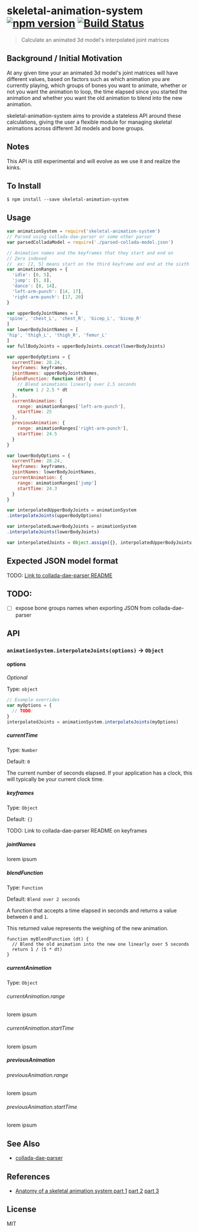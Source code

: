 skeletal-animation-system [![npm version](https://badge.fury.io/js/skeletal-animation-system.svg)](http://badge.fury.io/js/skeletal-animation-system) [![Build Status](https://travis-ci.org/chinedufn/skeletal-animation-system.svg?branch=master)](https://travis-ci.org/chinedufn/skeletal-animation-system)
===============

> Calculate an animated 3d model's interpolated joint matrices

## Background / Initial Motivation

At any given time your an animated 3d model's joint matrices will have different values, based on factors such as which animation
you are currently playing, which groups of bones you want to animate,
whether or not you want the animation to loop, the time elapsed since you started the animation
and whether you want the old animation to blend into the new animation.

skeletal-animation-system aims to provide a stateless API around these calculations, giving the user a flexible module for managing
skeletal animations across different 3d models and bone groups.

## Notes

This API is still experimental and will evolve as we use it and realize the kinks.

## To Install

```
$ npm install --save skeletal-animation-system
```

## Usage

```js
var animationSystem = require('skeletal-animation-system')
// Parsed using collada-dae-parser or some other parser
var parsedColladaModel = require('./parsed-collada-model.json')

// Animation names and the keyframes that they start and end on
// Zero indexed
//  ex: [2, 5] means start on the third keyframe and end at the sixth
var animationRanges = {
  'idle': [0, 5],
  'jump': [5, 8],
  'dance': [8, 14],
  'left-arm-punch': [14, 17],
  'right-arm-punch': [17, 20]
}

var upperBodyJointNames = [
'spine', 'chest_L', 'chest_R', 'bicep_L', 'bicep_R'
]
var lowerBodyJointNames = [
'hip', 'thigh_L', 'thigh_R', 'femur_L'
]
var fullBodyJoints = upperBodyJoints.concat(lowerBodyJoints)

var upperBodyOptions = {
  currentTime: 28.24,
  keyframes: keyframes,
  jointNames: upperBodyJointsNames,
  blendFunction: function (dt) {
    // Blend animations linearly over 2.5 seconds
    return 1 / 2.5 * dt
  },
  currentAnimation: {
    range: animationRanges['left-arm-punch'],
    startTime: 25
  },
  previousAnimation: {
    range: animationRanges['right-arm-punch'],
    startTime: 24.5
  }
}

var lowerBodyOptions = {
  currentTime: 28.24,
  keyframes: keyframes,
  jointNames: lowerBodyJointNames,
  currentAnimation: {
    range: animationRanges['jump']
    startTime: 24.3
  }
}

var interpolatedUpperBodyJoints = animationSystem
.interpolateJoints(upperBodyOptions)

var interpolatedLowerBodyJoints = animationSystem
.interpolateJoints(lowerBodyJoints)

var interpolatedJoints = Object.assign({}, interpolatedUpperBodyJoints, interpolatedLowerBodyJoints)
```

## Expected JSON model format

TODO: [Link to collada-dae-parser README]()

## TODO:

- [ ] expose bone groups names when exporting JSON from collada-dae-parser

## API

### `animationSystem.interpolateJoints(options)` -> `Object`

#### options

*Optional*

Type: `object`

```js
// Example overrides
var myOptions = {
  // TODO:
}
interpolatedJoints = animationSystem.interpolateJoints(myOptions)
```

##### currentTime

Type: `Number`

Default: `0`

The current number of seconds elapsed. If your application has a clock, this will
typically be your current clock time.

##### keyframes

Type: `Object`

Default: `{}`

TODO: Link to collada-dae-parser README on keyframes

##### jointNames

lorem ipsum

##### blendFunction

Type: `Function`

Default: `Blend over 2 seconds`

A function that accepts a time elapsed in seconds and returns a value between `0` and `1`.

This returned value represents the weighing of the new animation.

```
function myBlendFunction (dt) {
  // Blend the old animation into the new one linearly over 5 seconds
  return 1 / (5 * dt)
}
```

##### currentAnimation

Type: `Object`

###### currentAnimation.range

lorem ipsum

###### currentAnimation.startTime

lorem ipsum

##### previousAnimation

###### previousAnimation.range

lorem ipsum

###### previousAnimation.startTime

lorem ipsum

## See Also

- [collada-dae-parser](https://github.com/chinedufn/collada-dae-parser)

## References

- [Anatomy of a skeletal animation system part 1](http://blog.demofox.org/2012/09/21/anatomy-of-a-skeletal-animation-system-part-1/) [part 2](http://blog.demofox.org/2012/09/21/anatomy-of-a-skeletal-animation-system-part-2/) [part 3](http://blog.demofox.org/2012/09/21/anatomy-of-a-skeletal-animation-system-part-3/)

## License

MIT
